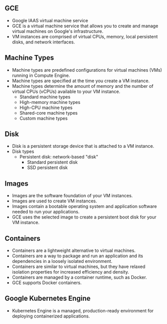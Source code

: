## GCE

- Google IAAS virtual machine service
- GCE is a virtual machine service that allows you to create and manage virtual machines on Google's infrastructure.
- VM instances are comprised of virtual CPUs, memory, local persistent disks, and network interfaces.

## Machine Types

- Machine types are predefined configurations for virtual machines (VMs) running in Compute Engine.
- Machine types are specified at the time you create a VM instance.
- Machine types determine the amount of memory and the number of virtual CPUs (vCPUs) available to your VM instance.
  - Standard machine types
  - High-memory machine types
  - High-CPU machine types
  - Shared-core machine types
  - Custom machine types

## Disk

- Disk is a persistent storage device that is attached to a VM instance.
- Disk types
  - Persistent disk: network-based "disk"
    - Standard persistent disk
    - SSD persistent disk

## Images

- Images are the software foundation of your VM instances.
- Images are used to create VM instances.
- Images contain a bootable operating system and application software needed to run your applications.
- GCE uses the selected image to create a persistent boot disk for your VM instance.

## Containers

- Containers are a lightweight alternative to virtual machines.
- Containers are a way to package and run an application and its dependencies in a loosely isolated environment.
- Containers are similar to virtual machines, but they have relaxed isolation properties for increased efficiency and density.
- Containers are managed by a container runtime, such as Docker.
- GCE supports Docker containers.

## Google Kubernetes Engine

- Kubernetes Engine is a managed, production-ready environment for deploying containerized applications.

